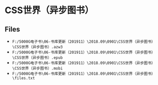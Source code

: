 # CSS世界（异步图书）

## Files

- `F:/5000G电子书\06-书库更新（201911）\2018.09\0901\CSS世界（异步图书）\CSS世界（异步图书）.azw3`
- `F:/5000G电子书\06-书库更新（201911）\2018.09\0901\CSS世界（异步图书）\CSS世界（异步图书）.epub`
- `F:/5000G电子书\06-书库更新（201911）\2018.09\0901\CSS世界（异步图书）\CSS世界（异步图书）.mobi`
- `F:/5000G电子书\06-书库更新（201911）\2018.09\0901\CSS世界（异步图书）\files.txt`
